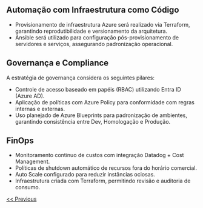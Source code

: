 ## Automação com Infraestrutura como Código

- Provisionamento de infraestrutura Azure será realizado via Terraform, garantindo reprodutibilidade e versionamento da arquitetura.
- Ansible será utilizado para configuração pós-provisionamento de servidores e serviços, assegurando padronização operacional.

## Governança e Compliance

A estratégia de governança considera os seguintes pilares:
- Controle de acesso baseado em papéis (RBAC) utilizando Entra ID (Azure AD).
- Aplicação de políticas com Azure Policy para conformidade com regras internas e externas.
- Uso planejado de Azure Blueprints para padronização de ambientes, garantindo consistência entre Dev, Homologação e Produção.

## FinOps

- Monitoramento contínuo de custos com integração Datadog + Cost Management.
- Políticas de shutdown automático de recursos fora do horário comercial.
- Auto Scale configurado para reduzir instâncias ociosas.
- Infraestrutura criada com Terraform, permitindo revisão e auditoria de consumo.

[<< Previous](Justificativas.md)  